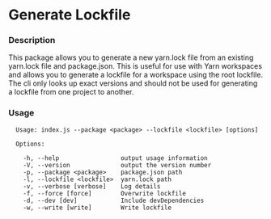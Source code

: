 # Generate Lockfile

### Description
This package allows you to generate a new yarn.lock file from an existing yarn.lock file and 
package.json. This is useful for use with Yarn workspaces and allows you to generate a lockfile for a workspace using the root lockfile. The cli only looks up exact versions and should not be used for generating a lockfile from one project to another.

### Usage
```
  Usage: index.js --package <package> --lockfile <lockfile> [options]

  Options:

    -h, --help                 output usage information
    -V, --version              output the version number
    -p, --package <package>    package.json path
    -l, --lockfile <lockfile>  yarn.lock path
    -v, --verbose [verbose]    Log details
    -f, --force [force]        Overwrite lockfile
    -d, --dev [dev]            Include devDependencies
    -w, --write [write]        Write lockfile
 ```


